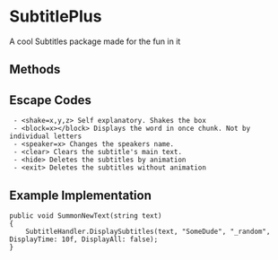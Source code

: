 # SubtitlePlus
 A cool Subtitles package made for the fun in it

## Methods

 ## Escape Codes
```
 - <shake=x,y,z> Self explanatory. Shakes the box
 - <block=x></block> Displays the word in once chunk. Not by individual letters
 - <speaker=x> Changes the speakers name.
 - <clear> Clears the subtitle's main text.
 - <hide> Deletes the subtitles by animation
 - <exit> Deletes the subtitles without animation

```

## Example Implementation
```
public void SummonNewText(string text)
{
    SubtitleHandler.DisplaySubtitles(text, "SomeDude", "_random", DisplayTime: 10f, DisplayAll: false);
}
```
